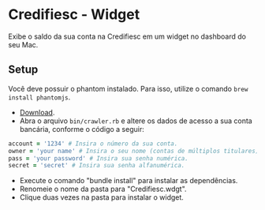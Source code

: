 # Credifiesc - Widget

Exibe o saldo da sua conta na Credifiesc em um widget no dashboard do seu Mac.

## Setup

Você deve possuir o phantom instalado. Para isso, utilize o comando `brew
install phantomjs`.

- [Download](https://github.com/jaisonerick/credifiesc.wdgt/archive/master.zip).
- Abra o arquivo `bin/crawler.rb` e altere os dados de acesso a sua conta
  bancária, conforme o código a seguir:

```ruby
account = '1234' # Insira o número da sua conta.
owner = 'your name' # Insira o seu nome (contas de múltiplos titulares).
pass = 'your password' # Insira sua senha numérica.
secret = 'secret' # Insira sua senha alfanumérica.
```

- Execute o comando "bundle install" para instalar as dependências.
- Renomeie o nome da pasta para "Credifiesc.wdgt".
- Clique duas vezes na pasta para instalar o widget.



